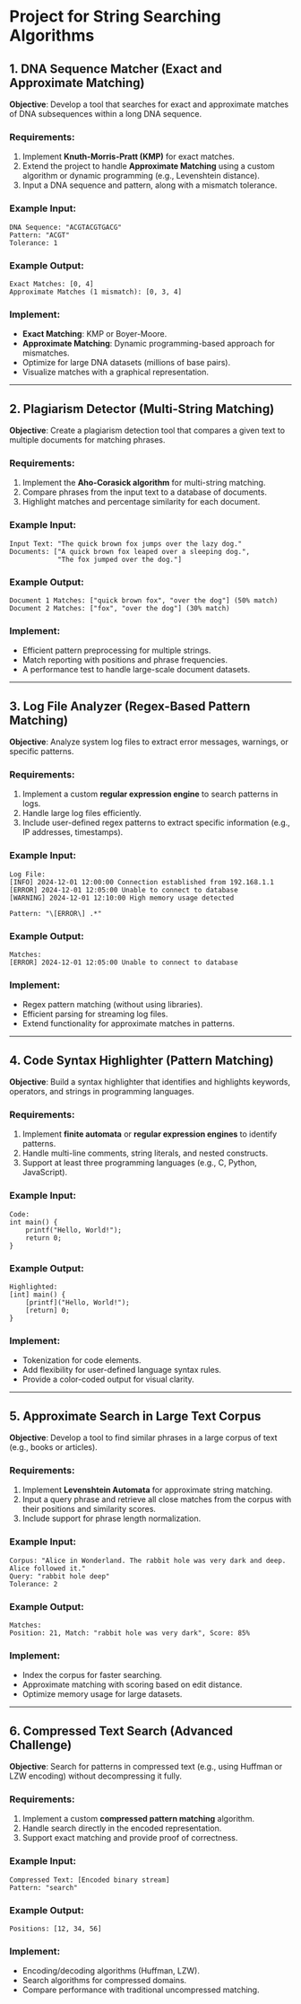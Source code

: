 # Project for String Searching Algorithms

## **1. DNA Sequence Matcher (Exact and Approximate Matching)**

**Objective**: Develop a tool that searches for exact and approximate matches of DNA subsequences within a long DNA sequence.

### **Requirements**:

1. Implement **Knuth-Morris-Pratt (KMP)** for exact matches.
2. Extend the project to handle **Approximate Matching** using a custom algorithm or dynamic programming (e.g., Levenshtein distance).
3. Input a DNA sequence and pattern, along with a mismatch tolerance.

### **Example Input**:

```plaintext
DNA Sequence: "ACGTACGTGACG"
Pattern: "ACGT"
Tolerance: 1
```

### **Example Output**:

```plaintext
Exact Matches: [0, 4]
Approximate Matches (1 mismatch): [0, 3, 4]
```

### **Implement**:

- **Exact Matching**: KMP or Boyer-Moore.
- **Approximate Matching**: Dynamic programming-based approach for mismatches.
- Optimize for large DNA datasets (millions of base pairs).
- Visualize matches with a graphical representation.

---

## **2. Plagiarism Detector (Multi-String Matching)**

**Objective**: Create a plagiarism detection tool that compares a given text to multiple documents for matching phrases.

### **Requirements**:

1. Implement the **Aho-Corasick algorithm** for multi-string matching.
2. Compare phrases from the input text to a database of documents.
3. Highlight matches and percentage similarity for each document.

### **Example Input**:

```plaintext
Input Text: "The quick brown fox jumps over the lazy dog."
Documents: ["A quick brown fox leaped over a sleeping dog.",
            "The fox jumped over the dog."]
```

### **Example Output**:

```plaintext
Document 1 Matches: ["quick brown fox", "over the dog"] (50% match)
Document 2 Matches: ["fox", "over the dog"] (30% match)
```

### **Implement**:

- Efficient pattern preprocessing for multiple strings.
- Match reporting with positions and phrase frequencies.
- A performance test to handle large-scale document datasets.

---

## **3. Log File Analyzer (Regex-Based Pattern Matching)**

**Objective**: Analyze system log files to extract error messages, warnings, or specific patterns.

### **Requirements**:

1. Implement a custom **regular expression engine** to search patterns in logs.
2. Handle large log files efficiently.
3. Include user-defined regex patterns to extract specific information (e.g., IP addresses, timestamps).

### **Example Input**:

```plaintext
Log File:
[INFO] 2024-12-01 12:00:00 Connection established from 192.168.1.1
[ERROR] 2024-12-01 12:05:00 Unable to connect to database
[WARNING] 2024-12-01 12:10:00 High memory usage detected

Pattern: "\[ERROR\] .*"
```

### **Example Output**:

```plaintext
Matches:
[ERROR] 2024-12-01 12:05:00 Unable to connect to database
```

### **Implement**:

- Regex pattern matching (without using libraries).
- Efficient parsing for streaming log files.
- Extend functionality for approximate matches in patterns.

---

## **4. Code Syntax Highlighter (Pattern Matching)**

**Objective**: Build a syntax highlighter that identifies and highlights keywords, operators, and strings in programming languages.

### **Requirements**:

1. Implement **finite automata** or **regular expression engines** to identify patterns.
2. Handle multi-line comments, string literals, and nested constructs.
3. Support at least three programming languages (e.g., C, Python, JavaScript).

### **Example Input**:

```plaintext
Code:
int main() {
    printf("Hello, World!");
    return 0;
}
```

### **Example Output**:

```plaintext
Highlighted:
[int] main() {
    [printf]("Hello, World!");
    [return] 0;
}
```

### **Implement**:

- Tokenization for code elements.
- Add flexibility for user-defined language syntax rules.
- Provide a color-coded output for visual clarity.

---

## **5. Approximate Search in Large Text Corpus**

**Objective**: Develop a tool to find similar phrases in a large corpus of text (e.g., books or articles).

### **Requirements**:

1. Implement **Levenshtein Automata** for approximate string matching.
2. Input a query phrase and retrieve all close matches from the corpus with their positions and similarity scores.
3. Include support for phrase length normalization.

### **Example Input**:

```plaintext
Corpus: "Alice in Wonderland. The rabbit hole was very dark and deep. Alice followed it."
Query: "rabbit hole deep"
Tolerance: 2
```

### **Example Output**:

```plaintext
Matches:
Position: 21, Match: "rabbit hole was very dark", Score: 85%
```

### **Implement**:

- Index the corpus for faster searching.
- Approximate matching with scoring based on edit distance.
- Optimize memory usage for large datasets.

---

## **6. Compressed Text Search (Advanced Challenge)**

**Objective**: Search for patterns in compressed text (e.g., using Huffman or LZW encoding) without decompressing it fully.

### **Requirements**:

1. Implement a custom **compressed pattern matching** algorithm.
2. Handle search directly in the encoded representation.
3. Support exact matching and provide proof of correctness.

### **Example Input**:

```plaintext
Compressed Text: [Encoded binary stream]
Pattern: "search"
```

### **Example Output**:

```plaintext
Positions: [12, 34, 56]
```

### **Implement**:

- Encoding/decoding algorithms (Huffman, LZW).
- Search algorithms for compressed domains.
- Compare performance with traditional uncompressed matching.

